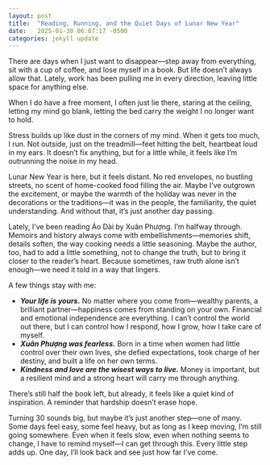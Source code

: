 ```yaml
---
layout: post
title:  "Reading, Running, and the Quiet Days of Lunar New Year"
date:   2025-01-30 06:07:17 -0500
categories: jekyll update
---
```

There are days when I just want to disappear—step away from everything, sit with a cup of coffee, and lose myself in a book. But life doesn’t always allow that. Lately, work has been pulling me in every direction, leaving little space for anything else.

When I do have a free moment, I often just lie there, staring at the ceiling, letting my mind go blank, letting the bed carry the weight I no longer want to hold.

Stress builds up like dust in the corners of my mind. When it gets too much, I run. Not outside, just on the treadmill—feet hitting the belt, heartbeat loud in my ears. It doesn’t fix anything, but for a little while, it feels like I’m outrunning the noise in my head.

Lunar New Year is here, but it feels distant. No red envelopes, no bustling streets, no scent of home-cooked food filling the air. Maybe I’ve outgrown the excitement, or maybe the warmth of the holiday was never in the decorations or the traditions—it was in the people, the familiarity, the quiet understanding. And without that, it’s just another day passing.

Lately, I’ve been reading Áo Dài by Xuân Phượng. I’m halfway through. Memoirs and history always come with embellishments—memories shift, details soften, the way cooking needs a little seasoning. Maybe the author, too, had to add a little something, not to change the truth, but to bring it closer to the reader’s heart. Because sometimes, raw truth alone isn’t enough—we need it told in a way that lingers.

A few things stay with me:

- ***Your life is yours.*** No matter where you come from—wealthy parents, a brilliant partner—happiness comes from standing on your own. Financial and emotional independence are everything. I can’t control the world out there, but I can control how I respond, how I grow, how I take care of myself.
- ***Xuân Phượng was fearless.*** Born in a time when women had little control over their own lives, she defied expectations, took charge of her destiny, and built a life on her own terms.
- ***Kindness and love are the wisest ways to live.*** Money is important, but a resilient mind and a strong heart will carry me through anything.
  
There’s still half the book left, but already, it feels like a quiet kind of inspiration. A reminder that hardship doesn’t erase hope.

Turning 30 sounds big, but maybe it’s just another step—one of many. Some days feel easy, some feel heavy, but as long as I keep moving, I’m still going somewhere. Even when it feels slow, even when nothing seems to change, I have to remind myself—I can get through this. Every little step adds up. One day, I’ll look back and see just how far I’ve come.